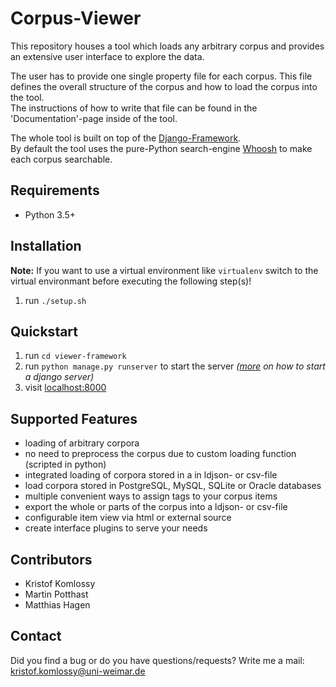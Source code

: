 # Corpus-Viewer
This repository houses a tool which loads any arbitrary corpus and provides an extensive user interface to explore the data. 

The user has to provide one single property file for each corpus. This file defines the overall structure of the corpus and how to load the corpus into the tool.  
The instructions of how to write that file can be found in the 'Documentation'-page inside of the tool.  

The whole tool is built on top of the [Django-Framework](https://www.djangoproject.com/).  
By default the tool uses the pure-Python search-engine [Whoosh](https://pypi.python.org/pypi/Whoosh/) to make each corpus searchable.

## Requirements
* Python 3.5+

## Installation
**Note:** If you want to use a virtual environment like `virtualenv` switch to the virtual environmant before executing the following step(s)!

1. run `./setup.sh`

## Quickstart
1. run `cd viewer-framework`
1. run `python manage.py runserver` to start the server _([more](https://docs.djangoproject.com/en/1.10/ref/django-admin/#django-admin-runserver) on how to start a django server)_
3. visit [localhost:8000](localhost:8000)

## Supported Features
* loading of arbitrary corpora
* no need to preprocess the corpus due to custom loading function (scripted in python)
* integrated loading of corpora stored in a in ldjson- or csv-file
* load corpora stored in PostgreSQL, MySQL, SQLite or Oracle databases
* multiple convenient ways to assign tags to your corpus items
* export the whole or parts of the corpus into a ldjson- or csv-file
* configurable item view via html or external source
* create interface plugins to serve your needs

## Contributors
* Kristof Komlossy
* Martin Potthast
* Matthias Hagen

## Contact
Did you find a bug or do you have questions/requests?
Write me a mail: kristof.komlossy@uni-weimar.de